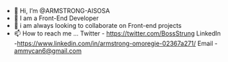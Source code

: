 - 👋 Hi, I’m @ARMSTRONG-AISOSA
- 👀 I am a Front-End Developer
- 🌱 i am always looking to collaborate on Front-end projects
- 📫 How to reach me ...
Twitter - https://twitter.com/BossStrung 
LinkedIn -https://www.linkedin.com/in/armstrong-omoregie-02367a271/
Email - ammycan6@gmail.com

